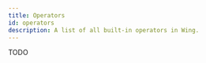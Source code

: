 ```yaml
---
title: Operators
id: operators
description: A list of all built-in operators in Wing.
---
```


TODO
